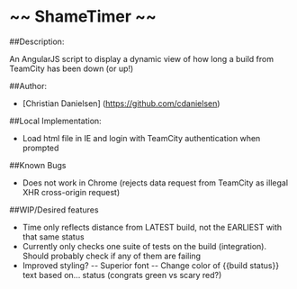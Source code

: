 ~~ ShameTimer ~~
=====================================

##Description:

An AngularJS script to display a dynamic view of how long a build from TeamCity has been down (or up!)

##Author:

* [Christian Danielsen] (https://github.com/cdanielsen)

##Local Implementation:
- Load html file in IE and login with TeamCity authentication when prompted 

##Known Bugs
- Does not work in Chrome (rejects data request from TeamCity as illegal XHR cross-origin request)

##WIP/Desired features
- Time only reflects distance from LATEST build, not the EARLIEST with that same status
- Currently only checks one suite of tests on the build (integration). Should probably check if any of them are failing
- Improved styling?
	-- Superior font
	-- Change color of {{build status}} text based on... status (congrats green vs scary red?)
